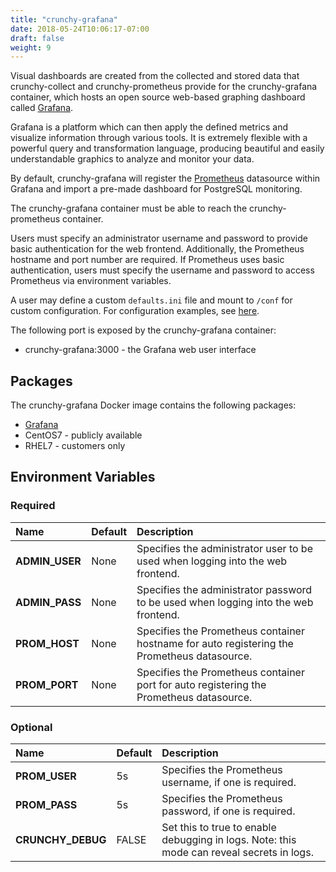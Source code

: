 ```yaml
---
title: "crunchy-grafana"
date: 2018-05-24T10:06:17-07:00
draft: false
weight: 9
---
```


Visual dashboards are created from the collected and stored data that crunchy-collect and crunchy-prometheus
provide for the crunchy-grafana container, which hosts an open source web-based graphing dashboard called
[Grafana](https://grafana.com/).

Grafana is a platform which can then apply the defined metrics and visualize information through various tools.
It is extremely flexible with a powerful query and transformation language, producing beautiful
and easily understandable graphics to analyze and monitor your data.

By default, crunchy-grafana will register the [Prometheus](https://prometheus.io) datasource within
Grafana and import a pre-made dashboard for PostgreSQL monitoring.

The crunchy-grafana container must be able to reach the crunchy-prometheus container.

Users must specify an administrator username and password to provide basic authentication
for the web frontend. Additionally, the Prometheus hostname and port number are required. If Prometheus uses
basic authentication, users must specify the username and password to access Prometheus via environment variables.

A user may define a custom `defaults.ini` file and mount to `/conf` for custom configuration.
For configuration examples, see [here](https://github.com/k1ng440/crunchy-containers/blob/master/conf/grafana/defaults.ini).

The following port is exposed by the crunchy-grafana container:

 * crunchy-grafana:3000 - the Grafana web user interface

## Packages

The crunchy-grafana Docker image contains the following packages:

* [Grafana](https://grafana.com/)
* CentOS7 - publicly available
* RHEL7 - customers only

## Environment Variables

### Required
**Name**|**Default**|**Description**
:-----|:-----|:-----
**ADMIN_USER**|None|Specifies the administrator user to be used when logging into the web frontend.
**ADMIN_PASS**|None|Specifies the administrator password to be used when logging into the web frontend.
**PROM_HOST**|None|Specifies the Prometheus container hostname for auto registering the Prometheus datasource.
**PROM_PORT**|None|Specifies the Prometheus container port for auto registering the Prometheus datasource.

### Optional
**Name**|**Default**|**Description**
:-----|:-----|:-----
**PROM_USER**|5s|Specifies the Prometheus username, if one is required.
**PROM_PASS**|5s|Specifies the Prometheus password, if one is required.
**CRUNCHY_DEBUG**|FALSE|Set this to true to enable debugging in logs. Note: this mode can reveal secrets in logs.
